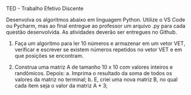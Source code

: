 TED - Trabalho Efetivo Discente

Desenvolva os algoritmos abaixo em linguagem Python. Utilize o VS Code ou Pycharm, mas ao
final entregue ao professor um arquivo .py para cada questão desenvolvida. As atividades
deverão ser entregues no Github.

1. Faça um algoritmo para ler 10 números e armazenar em um vetor VET, verificar e escrever se existem
números repetidos no vetor VET e em que posições se encontram.

2. Construa uma matriz A de tamanho 10 x 10 com valores inteiros e randômicos. Depois:
a. Imprima o resultado da soma de todos os valores da matriz no terminal;
b. E, criei uma nova matriz B, no qual cada item seja o valor da matriz A * 3;
